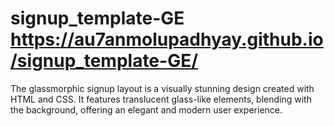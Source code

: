 # signup_template-GE   https://au7anmolupadhyay.github.io/signup_template-GE/
The glassmorphic signup layout is a visually stunning design created with HTML and CSS. It features translucent glass-like elements, blending with the background, offering an elegant and modern user experience.
